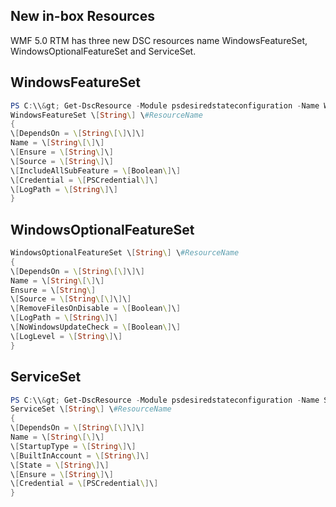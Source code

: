 ## New in-box Resources

WMF 5.0 RTM has three new DSC resources name WindowsFeatureSet, WindowsOptionalFeatureSet and ServiceSet.

## WindowsFeatureSet
```powershell
PS C:\\&gt; Get-DscResource -Module psdesiredstateconfiguration -Name WindowsFeatureSet -Syntax
WindowsFeatureSet \[String\] \#ResourceName
{
\[DependsOn = \[String\[\]\]\]
Name = \[String\[\]\]
\[Ensure = \[String\]\]
\[Source = \[String\]\]
\[IncludeAllSubFeature = \[Boolean\]\]
\[Credential = \[PSCredential\]\]
\[LogPath = \[String\]\]
}
```

## WindowsOptionalFeatureSet 
```powershell
WindowsOptionalFeatureSet \[String\] \#ResourceName
{
\[DependsOn = \[String\[\]\]\]
Name = \[String\[\]\]
Ensure = \[String\]
\[Source = \[String\[\]\]\]
\[RemoveFilesOnDisable = \[Boolean\]\]
\[LogPath = \[String\]\]
\[NoWindowsUpdateCheck = \[Boolean\]\]
\[LogLevel = \[String\]\]
}
```

## ServiceSet 
```powershell
PS C:\\&gt; Get-DscResource -Module psdesiredstateconfiguration -Name ServiceSet -Syntax
ServiceSet \[String\] \#ResourceName
{
\[DependsOn = \[String\[\]\]\]
Name = \[String\[\]\]
\[StartupType = \[String\]\]
\[BuiltInAccount = \[String\]\]
\[State = \[String\]\]
\[Ensure = \[String\]\]
\[Credential = \[PSCredential\]\]
}
```